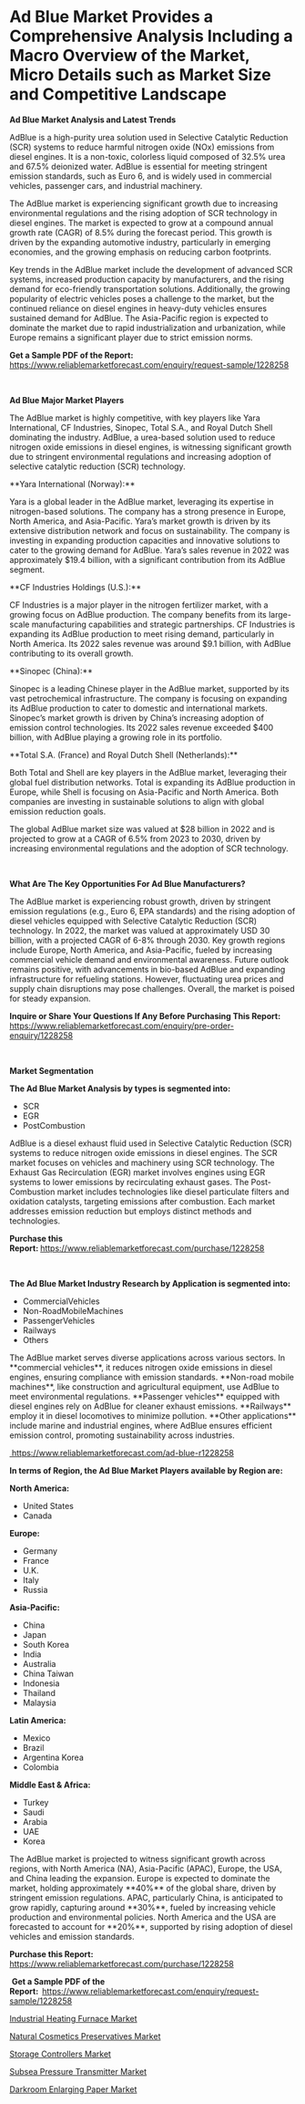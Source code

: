 <p><h1>Ad Blue Market Provides a Comprehensive Analysis Including a Macro Overview of the Market, Micro Details such as Market Size and Competitive Landscape</h1></p><p><strong>Ad Blue Market Analysis and Latest Trends</strong></p>
<p><p>AdBlue is a high-purity urea solution used in Selective Catalytic Reduction (SCR) systems to reduce harmful nitrogen oxide (NOx) emissions from diesel engines. It is a non-toxic, colorless liquid composed of 32.5% urea and 67.5% deionized water. AdBlue is essential for meeting stringent emission standards, such as Euro 6, and is widely used in commercial vehicles, passenger cars, and industrial machinery.</p><p>The AdBlue market is experiencing significant growth due to increasing environmental regulations and the rising adoption of SCR technology in diesel engines. The market is expected to grow at a compound annual growth rate (CAGR) of 8.5% during the forecast period. This growth is driven by the expanding automotive industry, particularly in emerging economies, and the growing emphasis on reducing carbon footprints.</p><p>Key trends in the AdBlue market include the development of advanced SCR systems, increased production capacity by manufacturers, and the rising demand for eco-friendly transportation solutions. Additionally, the growing popularity of electric vehicles poses a challenge to the market, but the continued reliance on diesel engines in heavy-duty vehicles ensures sustained demand for AdBlue. The Asia-Pacific region is expected to dominate the market due to rapid industrialization and urbanization, while Europe remains a significant player due to strict emission norms.</p></p>
<p><strong>Get a Sample PDF of the Report:&nbsp;</strong> <a href="https://www.reliablemarketforecast.com/enquiry/request-sample/1228258?utm_campaign=2011&utm_medium=2&utm_source=Github&utm_content=ia&utm_term=25012025&utm_id=ad-blue">https://www.reliablemarketforecast.com/enquiry/request-sample/1228258</a></p>
<p>&nbsp;</p>
<p><strong>Ad Blue Major Market Players</strong></p>
<p><p>The AdBlue market is highly competitive, with key players like Yara International, CF Industries, Sinopec, Total S.A., and Royal Dutch Shell dominating the industry. AdBlue, a urea-based solution used to reduce nitrogen oxide emissions in diesel engines, is witnessing significant growth due to stringent environmental regulations and increasing adoption of selective catalytic reduction (SCR) technology.</p><p>**Yara International (Norway):**  </p><p>Yara is a global leader in the AdBlue market, leveraging its expertise in nitrogen-based solutions. The company has a strong presence in Europe, North America, and Asia-Pacific. Yara’s market growth is driven by its extensive distribution network and focus on sustainability. The company is investing in expanding production capacities and innovative solutions to cater to the growing demand for AdBlue. Yara’s sales revenue in 2022 was approximately $19.4 billion, with a significant contribution from its AdBlue segment.</p><p>**CF Industries Holdings (U.S.):**  </p><p>CF Industries is a major player in the nitrogen fertilizer market, with a growing focus on AdBlue production. The company benefits from its large-scale manufacturing capabilities and strategic partnerships. CF Industries is expanding its AdBlue production to meet rising demand, particularly in North America. Its 2022 sales revenue was around $9.1 billion, with AdBlue contributing to its overall growth.</p><p>**Sinopec (China):**  </p><p>Sinopec is a leading Chinese player in the AdBlue market, supported by its vast petrochemical infrastructure. The company is focusing on expanding its AdBlue production to cater to domestic and international markets. Sinopec’s market growth is driven by China’s increasing adoption of emission control technologies. Its 2022 sales revenue exceeded $400 billion, with AdBlue playing a growing role in its portfolio.</p><p>**Total S.A. (France) and Royal Dutch Shell (Netherlands):**  </p><p>Both Total and Shell are key players in the AdBlue market, leveraging their global fuel distribution networks. Total is expanding its AdBlue production in Europe, while Shell is focusing on Asia-Pacific and North America. Both companies are investing in sustainable solutions to align with global emission reduction goals.</p><p>The global AdBlue market size was valued at $28 billion in 2022 and is projected to grow at a CAGR of 6.5% from 2023 to 2030, driven by increasing environmental regulations and the adoption of SCR technology.</p></p>
<p>&nbsp;</p>
<p><strong>What Are The Key Opportunities For Ad Blue Manufacturers?</strong></p>
<p><p>The AdBlue market is experiencing robust growth, driven by stringent emission regulations (e.g., Euro 6, EPA standards) and the rising adoption of diesel vehicles equipped with Selective Catalytic Reduction (SCR) technology. In 2022, the market was valued at approximately USD 30 billion, with a projected CAGR of 6-8% through 2030. Key growth regions include Europe, North America, and Asia-Pacific, fueled by increasing commercial vehicle demand and environmental awareness. Future outlook remains positive, with advancements in bio-based AdBlue and expanding infrastructure for refueling stations. However, fluctuating urea prices and supply chain disruptions may pose challenges. Overall, the market is poised for steady expansion.</p></p>
<p><strong>Inquire or Share Your Questions If Any Before Purchasing This Report:</strong> <a href="https://www.reliablemarketforecast.com/enquiry/pre-order-enquiry/1228258?utm_campaign=2011&utm_medium=2&utm_source=Github&utm_content=ia&utm_term=25012025&utm_id=ad-blue">https://www.reliablemarketforecast.com/enquiry/pre-order-enquiry/1228258</a></p>
<p>&nbsp;</p>
<p><strong>Market Segmentation</strong></p>
<p><strong>The Ad Blue Market Analysis by types is segmented into:</strong></p>
<p><ul><li>SCR</li><li>EGR</li><li>PostCombustion</li></ul></p>
<p><p>AdBlue is a diesel exhaust fluid used in Selective Catalytic Reduction (SCR) systems to reduce nitrogen oxide emissions in diesel engines. The SCR market focuses on vehicles and machinery using SCR technology. The Exhaust Gas Recirculation (EGR) market involves engines using EGR systems to lower emissions by recirculating exhaust gases. The Post-Combustion market includes technologies like diesel particulate filters and oxidation catalysts, targeting emissions after combustion. Each market addresses emission reduction but employs distinct methods and technologies.</p></p>
<p><strong>Purchase this Report:&nbsp;</strong><a href="https://www.reliablemarketforecast.com/purchase/1228258?utm_campaign=2011&utm_medium=2&utm_source=Github&utm_content=ia&utm_term=25012025&utm_id=ad-blue">https://www.reliablemarketforecast.com/purchase/1228258</a></p>
<p>&nbsp;</p>
<p><strong>The Ad Blue Market Industry Research by Application is segmented into:</strong></p>
<p><ul><li>CommercialVehicles</li><li>Non-RoadMobileMachines</li><li>PassengerVehicles</li><li>Railways</li><li>Others</li></ul></p>
<p><p>The AdBlue market serves diverse applications across various sectors. In **commercial vehicles**, it reduces nitrogen oxide emissions in diesel engines, ensuring compliance with emission standards. **Non-road mobile machines**, like construction and agricultural equipment, use AdBlue to meet environmental regulations. **Passenger vehicles** equipped with diesel engines rely on AdBlue for cleaner exhaust emissions. **Railways** employ it in diesel locomotives to minimize pollution. **Other applications** include marine and industrial engines, where AdBlue ensures efficient emission control, promoting sustainability across industries.</p></p>
<p><a href="https://www.reliablemarketforecast.com/ad-blue-r1228258?utm_campaign=2011&utm_medium=2&utm_source=Github&utm_content=ia&utm_term=25012025&utm_id=ad-blue">&nbsp;https://www.reliablemarketforecast.com/ad-blue-r1228258</a></p>
<p><strong>In terms of Region, the Ad Blue Market Players available by Region are:</strong></p>
<p>
    <p> <strong> North America: </strong>
        <ul>
            <li>United States</li>
            <li>Canada</li>
        </ul>
        </p> 
    <p> <strong> Europe: </strong>
        <ul>
            <li>Germany</li>
            <li>France</li>
            <li>U.K.</li>
            <li>Italy</li>
            <li>Russia</li>
        </ul>
        </p> 
    <p> <strong> Asia-Pacific: </strong>
        <ul>
            <li>China</li>
            <li>Japan</li>
            <li>South Korea</li>
            <li>India</li>
            <li>Australia</li>
            <li>China Taiwan</li>
            <li>Indonesia</li>
            <li>Thailand</li>
            <li>Malaysia</li>
        </ul>
        </p> 
    <p> <strong> Latin America: </strong>
        <ul>
            <li>Mexico</li>
            <li>Brazil</li>
            <li>Argentina Korea</li>
            <li>Colombia</li>
        </ul>
        </p> 
    <p> <strong> Middle East & Africa: </strong>
        <ul>
            <li>Turkey</li>
            <li>Saudi</li>
            <li>Arabia</li>
            <li>UAE</li>
            <li>Korea</li>
        </ul>
    </p>
    </p>
<p><p>The AdBlue market is projected to witness significant growth across regions, with North America (NA), Asia-Pacific (APAC), Europe, the USA, and China leading the expansion. Europe is expected to dominate the market, holding approximately **40%** of the global share, driven by stringent emission regulations. APAC, particularly China, is anticipated to grow rapidly, capturing around **30%**, fueled by increasing vehicle production and environmental policies. North America and the USA are forecasted to account for **20%**, supported by rising adoption of diesel vehicles and emission standards.</p></p>
<p><strong>Purchase this Report: </strong><a href="https://www.reliablemarketforecast.com/purchase/1228258?utm_campaign=2011&utm_medium=2&utm_source=Github&utm_content=ia&utm_term=25012025&utm_id=ad-blue">https://www.reliablemarketforecast.com/purchase/1228258</a></p>
<p>&nbsp;<strong>Get a Sample PDF of the Report:&nbsp;&nbsp;</strong><a href="https://www.reliablemarketforecast.com/enquiry/request-sample/1228258?utm_campaign=2011&utm_medium=2&utm_source=Github&utm_content=ia&utm_term=25012025&utm_id=ad-blue">https://www.reliablemarketforecast.com/enquiry/request-sample/1228258</a></p>
<p><strong></strong></p>
<p><p><a href="https://www.linkedin.com/pulse/examining-industrial-heating-furnace-market-manufacturing-86wkc?utm_campaign=2011&utm_medium=2&utm_source=Github&utm_content=ia&utm_term=25012025&utm_id=ad-blue">Industrial Heating Furnace Market</a></p><p><a href="https://www.linkedin.com/pulse/future-revenue-market-insights-natural-cosmetics-preservatives-ow11c?utm_campaign=2011&utm_medium=2&utm_source=Github&utm_content=ia&utm_term=25012025&utm_id=ad-blue">Natural Cosmetics Preservatives Market</a></p><p><a href="https://www.linkedin.com/pulse/storage-controllers-market-forecast-insights-growth-factors-opinc?utm_campaign=2011&utm_medium=2&utm_source=Github&utm_content=ia&utm_term=25012025&utm_id=ad-blue">Storage Controllers Market</a></p><p><a href="https://www.linkedin.com/pulse/size-estimationof-subsea-pressure-transmitter-market-forecast-tddce?utm_campaign=2011&utm_medium=2&utm_source=Github&utm_content=ia&utm_term=25012025&utm_id=ad-blue">Subsea Pressure Transmitter Market</a></p><p><a href="https://www.linkedin.com/pulse/darkroom-enlarging-paper-market-outlook-current-assessment-iz76f?utm_campaign=2011&utm_medium=2&utm_source=Github&utm_content=ia&utm_term=25012025&utm_id=ad-blue">Darkroom Enlarging Paper Market</a></p></p>
